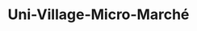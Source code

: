 ---
title: "Uni-Village-Micro-Marché"
url: /campbellton/uni-village-micro-marche/
shop: Lebensmittel
---